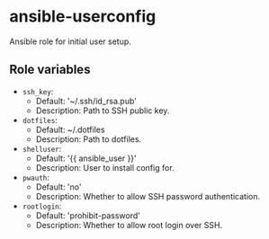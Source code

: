 # ansible-userconfig
Ansible role for initial user setup.
## Role variables
 - `ssh_key`:
   - Default: '~/.ssh/id_rsa.pub'
   - Description: Path to SSH public key.
 - `dotfiles`:
   - Default: ~/.dotfiles
   - Description: Path to dotfiles.
 - `shelluser`:
   - Default: '{{ ansible_user }}'
   - Description: User to install config for.
 - `pwauth`:
   - Default: 'no'
   - Description: Whether to allow SSH password authentication.
 - `rootlogin`:
   - Default: 'prohibit-password'
   - Description: Whether to allow root login over SSH.